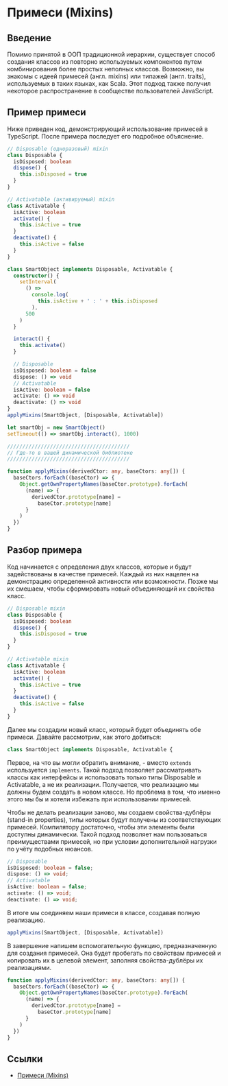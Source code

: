 # Примеси (Mixins)

## Введение

Помимо принятой в ООП традиционной иерархии, существует способ создания классов из повторно используемых компонентов путем комбинирования более простых неполных классов.
Возможно, вы знакомы с идеей примесей (англ. mixins) или типажей (англ. traits), используемых в таких языках, как Scala. Этот подход также получил некоторое распространение в сообществе пользователей JavaScript.

## Пример примеси

Ниже приведен код, демонстрирующий использование примесей в TypeScript.
После примера последует его подробное объяснение.

```ts
// Disposable (одноразовый) mixin
class Disposable {
  isDisposed: boolean
  dispose() {
    this.isDisposed = true
  }
}

// Activatable (активируемый) mixin
class Activatable {
  isActive: boolean
  activate() {
    this.isActive = true
  }
  deactivate() {
    this.isActive = false
  }
}

class SmartObject implements Disposable, Activatable {
  constructor() {
    setInterval(
      () =>
        console.log(
          this.isActive + ' : ' + this.isDisposed
        ),
      500
    )
  }

  interact() {
    this.activate()
  }

  // Disposable
  isDisposed: boolean = false
  dispose: () => void
  // Activatable
  isActive: boolean = false
  activate: () => void
  deactivate: () => void
}
applyMixins(SmartObject, [Disposable, Activatable])

let smartObj = new SmartObject()
setTimeout(() => smartObj.interact(), 1000)

////////////////////////////////////////
// Где-то в вашей динамической библиотеке
////////////////////////////////////////

function applyMixins(derivedCtor: any, baseCtors: any[]) {
  baseCtors.forEach((baseCtor) => {
    Object.getOwnPropertyNames(baseCtor.prototype).forEach(
      (name) => {
        derivedCtor.prototype[name] =
          baseCtor.prototype[name]
      }
    )
  })
}
```

## Разбор примера

Код начинается с определения двух классов, которые и будут задействованы в качестве примесей.
Каждый из них нацелен на демонстрацию определенной активности или возможности.
Позже мы их смешаем, чтобы сформировать новый объединяющий их свойства класс.

```ts
// Disposable mixin
class Disposable {
  isDisposed: boolean
  dispose() {
    this.isDisposed = true
  }
}

// Activatable mixin
class Activatable {
  isActive: boolean
  activate() {
    this.isActive = true
  }
  deactivate() {
    this.isActive = false
  }
}
```

Далее мы создадим новый класс, который будет объединять обе примеси.
Давайте рассмотрим, как этого добиться:

```ts
class SmartObject implements Disposable, Activatable {
```

Первое, на что вы могли обратить внимание, - вместо `extends` используется `implements`.
Такой подход позволяет рассматривать классы как интерфейсы и использовать только типы Disposable и Activatable, а не их реализации.
Получается, что реализацию мы должны будем создать в новом классе.
Но проблема в том, что именно этого мы бы и хотели избежать при использовании примесей.

Чтобы не делать реализации заново, мы создаем свойства-дублёры (stand-in properties), типы которых будут получены из соответствующих примесей.
Компилятору достаточно, чтобы эти элементы были доступны динамически.
Такой подход позволяет нам пользоваться преимуществами примесей, но при условии дополнительной нагрузки по учёту подобных нюансов.

```ts
// Disposable
isDisposed: boolean = false;
dispose: () => void;
// Activatable
isActive: boolean = false;
activate: () => void;
deactivate: () => void;
```

В итоге мы соединяем наши примеси в классе, создавая полную реализацию.

```ts
applyMixins(SmartObject, [Disposable, Activatable])
```

В завершение напишем вспомогательную функцию, предназначенную для создания примесей.
Она будет пробегать по свойствам примесей и копировать их в целевой элемент, заполняя свойства-дублёры их реализациями.

```ts
function applyMixins(derivedCtor: any, baseCtors: any[]) {
  baseCtors.forEach((baseCtor) => {
    Object.getOwnPropertyNames(baseCtor.prototype).forEach(
      (name) => {
        derivedCtor.prototype[name] =
          baseCtor.prototype[name]
      }
    )
  })
}
```

## Ссылки

- [Примеси (Mixins)](http://typescript-lang.ru/docs/Mixins.html)
